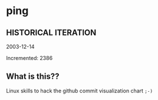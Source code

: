 # ping

## HISTORICAL ITERATION
2003-12-14

Incremented: 2386

## What is this?? 
Linux skills to hack the github commit visualization chart `;-)`
